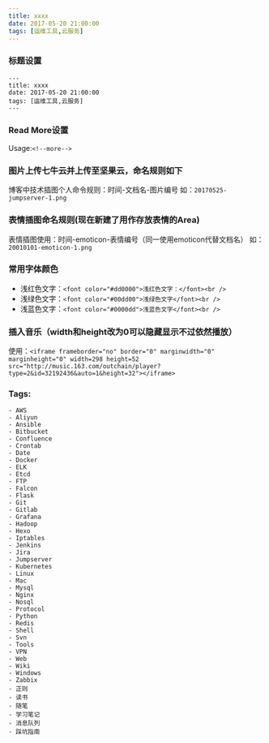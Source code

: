 ```yaml
---
title: xxxx
date: 2017-05-20 21:00:00
tags: [运维工具,云服务]
---
```


### 标题设置

```
---
title: xxxx
date: 2017-05-20 21:00:00
tags: [运维工具,云服务]
---
```

### Read More设置

Usage:`<!--more-->`


### 图片上传七牛云并上传至坚果云，命名规则如下

博客中技术插图个人命令规则：时间-文档名-图片编号
如：`20170525-jumpserver-1.png`

### 表情插图命名规则(现在新建了用作存放表情的Area)

表情插图使用：时间-emoticon-表情编号（同一使用emoticon代替文档名）
如：`20010101-emoticon-1.png`

### 常用字体颜色

- 浅红色文字：`<font color="#dd0000">浅红色文字：</font><br />`
- 浅绿色文字：`<font color="#00dd00">浅绿色文字</font><br />`
- 浅蓝色文字：`<font color="#0000dd">浅蓝色文字</font><br />`

### 插入音乐（width和height改为0可以隐藏显示不过依然播放）

使用：`<iframe frameborder="no" border="0" marginwidth="0" marginheight="0" width=298 height=52 src="http://music.163.com/outchain/player?type=2&id=32192436&auto=1&height=32"></iframe>`

### Tags:

```
- AWS
- Aliyun
- Ansible
- Bitbucket
- Confluence
- Crontab
- Date
- Docker
- ELK
- Etcd
- FTP
- Falcon
- Flask
- Git
- Gitlab
- Grafana
- Hadoop
- Hexo
- Iptables
- Jenkins
- Jira
- Jumpserver
- Kubernetes
- Linux
- Mac
- Mysql
- Nginx
- Nosql
- Protocol
- Python
- Redis
- Shell
- Svn
- Tools
- VPN
- Web
- Wiki
- Windows
- Zabbix
- 正则
- 读书
- 随笔
- 学习笔记
- 消息队列
- 踩坑指南
```
